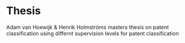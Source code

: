 # Thesis
Adam van Hoewijk &amp; Henrik Holmströms masters thesis on patent classification using differnt supervision levels for patent classification
